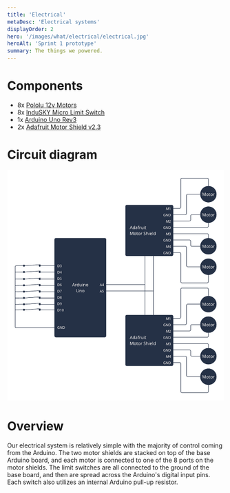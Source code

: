 ```yaml
---
title: 'Electrical'
metaDesc: 'Electrical systems'
displayOrder: 2
hero: '/images/what/electrical/electrical.jpg'
heroAlt: 'Sprint 1 prototype'
summary: The things we powered.
---
```


# Components

- 8x [Pololu 12v Motors](https://www.pololu.com/product/3227)
- 8x [InduSKY Micro Limit
  Switch](https://www.amazon.com/InduSKY-Switch-Momentary-Roller-Switches/dp/B08736NP44/ref=asc_df_B08736NP44/?tag=hyprod-20&linkCode=df0&hvadid=475843397258&hvpos=&hvnetw=g&hvrand=7643850205685222884&hvpone=&hvptwo=&hvqmt=&hvdev=c&hvdvcmdl=&hvlocint=&hvlocphy=9002079&hvtargid=pla-974750520630&psc=1)
- 1x [Arduino Uno Rev3](https://store.arduino.cc/products/arduino-uno-rev3/)
- 2x [Adafruit Motor Shield v2.3](https://www.adafruit.com/product/1438)

# Circuit diagram

![Circuit Diagram](/images/what/electrical/circuit.png)

# Overview

Our electrical system is relatively simple with the majority of control coming from the
Arduino. The two motor shields are stacked on top of the base Arduino board, and each
motor is connected to one of the 8 ports on the motor shields. The limit switches are
all connected to the ground of the base board, and then are spread across the Arduino's
digital input pins. Each switch also utilizes an internal Arduino pull-up resistor.
